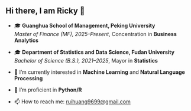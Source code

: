 ## Hi there, I am Ricky 👋

- 🎓 **Guanghua School of Management, Peking University**  
  *Master of Finance (MF), 2025–Present*, Concentration in **Business Analytics**
  
- 🎓 **Department of Statistics and Data Science, Fudan University**  
  *Bachelor of Science (B.S.), 2021–2025*, Mayor in **Statistics**
  
- 🌱 I’m currently interested in **Machine Learning** and **Natural Language Processing**

- 🤔 I’m proficient in **Python/R**

- 📫 How to reach me: ruihuang9699@gmail.com


<!--
**linmuqian/linmuqian** is a ✨ _special_ ✨ repository because its `README.md` (this file) appears on your GitHub profile.

Here are some ideas to get you started:

- 🔭 I’m currently working on ...
- 🌱 I’m currently learning ...
- 👯 I’m looking to collaborate on ...
- 🤔 I’m looking for help with ...
- 💬 Ask me about ...
- 📫 How to reach me: ...
- 😄 Pronouns: ...
- ⚡ Fun fact: ...
-->
